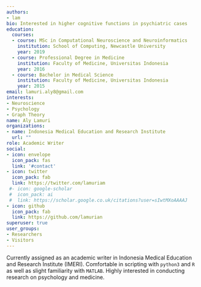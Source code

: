 ```yaml
---
authors:
- lam
bio: Interested in higher cognitive functions in psychiatric cases
education:
  courses:
  - course: MSc in Computational Neuroscience and Neuroinformatics
    institution: School of Computing, Newcastle University
    year: 2019
  - course: Professional Degree in Medicine
    institution: Faculty of Medicine, Universitas Indonesia
    year: 2016
  - course: Bachelor in Medical Science
    institution: Faculty of Medicine, Universitas Indonesia
    year: 2015
email: lamuri.aly8@gmail.com
interests:
- Neuroscience
- Psychology
- Graph Theory
name: Aly Lamuri
organizations:
- name: Indonesia Medical Education and Research Institute
  url: ""
role: Academic Writer
social:
- icon: envelope
  icon_pack: fas
  link: '#contact'
- icon: twitter
  icon_pack: fab
  link: https://twitter.com/lamuriam
 #- icon: google-scholar
 #  icon_pack: ai
 #  link: https://scholar.google.co.uk/citations?user=sIwtMXoAAAAJ
- icon: github
  icon_pack: fab
  link: https://github.com/lamurian
superuser: true
user_groups:
- Researchers
- Visitors
---
```


Currently assigned as an academic writer in Indonesia Medical Education and
Research Institute (IMERI). Comfortable in scripting with `python3` and `R` as
well as slight familiarity with `MATLAB`. Highly interested in conducting
research on psychology and medicine.
